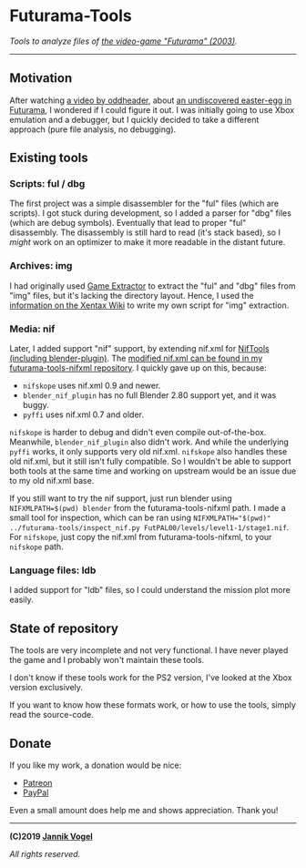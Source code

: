 # Futurama-Tools

*Tools to analyze files of [the video-game "Futurama" (2003)](https://en.wikipedia.org/wiki/Futurama_(video_game)).*

---

## Motivation

After watching [a video by oddheader](https://youtu.be/bgcHH4v0DjQ?t=22), about [an undiscovered easter-egg in Futurama](https://tcrf.net/Futurama#Easter_Egg), I wondered if I could figure it out.
I was initially going to use Xbox emulation and a debugger, but I quickly decided to take a different approach (pure file analysis, no debugging).

## Existing tools

### Scripts: ful / dbg

The first project was a simple disassembler for the "ful" files (which are scripts).
I got stuck during development, so I added a parser for "dbg" files (which are debug symbols).
Eventually that lead to proper "ful" disassembly.
The disassembly is still hard to read (it's stack based), so I *might* work on an optimizer to make it more readable in the distant future.

### Archives: img

I had originally used [Game Extractor](http://www.watto.org/game_extractor.html) to extract the "ful" and "dbg" files from "img" files, but it's lacking the directory layout.
Hence, I used the [information on the Xentax Wiki](http://wiki.xentax.com/index.php/Futurama_XBox_IMG) to write my own script for "img" extraction.

### Media: nif

Later, I added support "nif" support, by extending nif.xml for [NifTools (including blender-plugin)](https://github.com/niftools/blender_nif_plugin).
The [modified nif.xml can be found in my futurama-tools-nifxml repository](https://github.com/JayFoxRox/futurama-tools-nifxml/).
I quickly gave up on this, because:

* `nifskope` uses nif.xml 0.9 and newer.
* `blender_nif_plugin` has no full Blender 2.80 support yet, and it was buggy.
* `pyffi` uses nif.xml 0.7 and older.

`nifskope` is harder to debug and didn't even compile out-of-the-box.
Meanwhile, `blender_nif_plugin` also didn't work. And while the underlying `pyffi` works, it only supports very old nif.xml.
`nifskope` also handles these old nif.xml, but it still isn't fully compatible.
So I wouldn't be able to support both tools at the same time and working on upstream would be an issue due to my old nif.xml base.

If you still want to try the nif support, just run blender using `NIFXMLPATH=$(pwd) blender` from the futurama-tools-nifxml path.
I made a small tool for inspection, which can be ran using `NIFXMLPATH="$(pwd)" ../futurama-tools/inspect_nif.py FutPAL00/levels/level1-1/stage1.nif`.
For `nifskope`, just copy the nif.xml from futurama-tools-nifxml, to your `nifskope` path.

### Language files: ldb

I added support for "ldb" files, so I could understand the mission plot more easily.

## State of repository

The tools are very incomplete and not very functional.
I have never played the game and I probably won't maintain these tools.

I don't know if these tools work for the PS2 version, I've looked at the Xbox version exclusively.

If you want to know how these formats work, or how to use the tools, simply read the source-code.

## Donate

If you like my work, a donation would be nice:

* [Patreon](https://www.patreon.com/jayfoxrox)
* [PayPal](https://www.paypal.com/cgi-bin/webscr?cmd=_donations&business=x1f3o3x7x%40googlemail%2ecom&lc=GB&item_name=Jannik%20Vogel%20%28JayFoxRox%29&no_note=0&currency_code=USD&bn=PP%2dDonationsBF%3abtn_donateCC_LG%2egif%3aNonHostedGuest)

Even a small amount does help me and shows appreciation. Thank you!

---

**(C)2019 [Jannik Vogel](http://jannikvogel.de/)**

*All rights reserved.*
